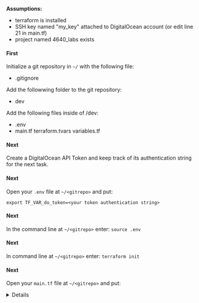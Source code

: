 <b>Assumptions:</b>
- terraform is installed 
- SSH key named "my_key" attached to DigitalOcean account (or edit line 21 in main.tf)
- project named 4640_labs exists

<h4>First</h4>

Initialize a git repository in ```~/``` with the following file:
- .gitignore

Add the followwing folder to the git repository:
- dev

Add the following files inside of /dev:
- .env
- main.tf
terraform.tvars
variables.tf

<h4>Next</h4>

Create a DigitalOcean API Token and keep track of its authentication string for the next task.

<h4>Next</h4>

Open your ```.env``` file at ```~/<gitrepo>``` and put:
```
export TF_VAR_do_token=<your token authentication string>
```

<h4>Next</h4>

In the command line at ```~/<gitrepo>``` enter: ```source .env```

<h4>Next</h4>

In command line at ```~/<gitrepo>``` enter: ```terraform init```

<h4>Next</h4>

Open your ```main.tf``` file at ```~/<gitrepo>``` and put:

<details>
```
terraform {
  required_providers {
    digitalocean = {
      source  = "digitalocean/digitalocean"
      version = "~> 2.0"
    }
  }
}

# Configure the DigitalOcean Provider
provider "digitalocean" {
  token = var.do_token
}

# Set the SSH key used
data "digitalocean_ssh_key" "my_key" {
  name = "my_key"
}

# Set the project used
data "digitalocean_project" "lab_project" {
  name = "4640_labs"
}

# Create a new tag
resource "digitalocean_tag" "do_tag" {
  name = "Web"
}

# Create a new VPC
resource "digitalocean_vpc" "web_vpc" {
  name   = "web"
  region = var.region
}

# Create firewall for droplets 
resource "digitalocean_firewall" "web" {

    # The name we give our firewall for ease of use                            #    
    name = "web-firewall"

    # The droplets to apply this firewall to                                   #
    droplet_ids = digitalocean_droplet.web.*.id

    # Internal VPC Rules. We have to let ourselves talk to each other
    inbound_rule {
        protocol = "tcp"
        port_range = "1-65535"
        source_addresses = [digitalocean_vpc.web_vpc.ip_range]
    }

    inbound_rule {
        protocol = "udp"
        port_range = "1-65535"
        source_addresses = [digitalocean_vpc.web_vpc.ip_range]
    }

    inbound_rule {
        protocol = "icmp"
        source_addresses = [digitalocean_vpc.web_vpc.ip_range]
    }

    outbound_rule {
        protocol = "udp"
        port_range = "1-65535"
        destination_addresses = [digitalocean_vpc.web_vpc.ip_range]
    }

    outbound_rule {
        protocol = "tcp"
        port_range = "1-65535"
        destination_addresses = [digitalocean_vpc.web_vpc.ip_range]
    }

    outbound_rule {
        protocol = "icmp"
        destination_addresses = [digitalocean_vpc.web_vpc.ip_range]
    }

    # Selective Outbound Traffic Rules

    # HTTP
    outbound_rule {
        protocol = "tcp"
        port_range = "80"
        destination_addresses = ["0.0.0.0/0", "::/0"]
    }

    # HTTPS
    outbound_rule {
        protocol = "tcp"
        port_range = "443"
        destination_addresses = ["0.0.0.0/0", "::/0"]
    }

    # ICMP (Ping)
    outbound_rule {
        protocol              = "icmp"
        destination_addresses = ["0.0.0.0/0", "::/0"]
    }
}

# Create droplets
resource "digitalocean_droplet" "web" {
  image    = "rockylinux-9-x64"
  count    = var.droplet_count
  name     = "web-${count.index + 1}"
  tags     = [digitalocean_tag.do_tag.id]
  region   = var.region
  size     = "s-1vcpu-512mb-10gb"
  vpc_uuid = digitalocean_vpc.web_vpc.id
  ssh_keys = [data.digitalocean_ssh_key.my_key.id]

  lifecycle {
    create_before_destroy = true
  }
}

# Add new web droplets to existing 4640_labs project
resource "digitalocean_project_resources" "project_attach" {
    project = data.digitalocean_project.lab_project.id
    resources = flatten([digitalocean_droplet.web.*.urn]) 
}

# Create load balancer for droplets
resource "digitalocean_loadbalancer" "public" {
  name = "loadbalancer-1"
  region = var.region

  forwarding_rule {
    entry_port     = 80
    entry_protocol = "http"

    target_port     = 80
    target_protocol = "http"
  }

  healthcheck {
    port     = 22
    protocol = "tcp"
  }

  droplet_tag = "Web"
  vpc_uuid = digitalocean_vpc.web_vpc.id
}

# Create a database firewall
resource "digitalocean_database_firewall" "mongodb-firewall" {

  cluster_id = digitalocean_database_cluster.mongodb-example.id
  # allow connection from resources with a given tag
  # for example if our droplets all have a tag "web" we could use web as the value
  rule {
    type  = "tag"
    value = "web"
  }
}

# Create a database
resource "digitalocean_database_cluster" "mongodb-example" {
  name       = "example-mongo-cluster"
  engine     = "mongodb"
  version    = "4"
  size       = "db-s-1vcpu-1gb"
  region     = var.region
  node_count = 1

  private_network_uuid = digitalocean_vpc.web_vpc.id
}


# firewall for bastion server
resource "digitalocean_firewall" "bastion" {
  
  #firewall name
  name = "ssh-bastion-firewall"

  # Droplets to apply the firewall to
  droplet_ids = [digitalocean_droplet.bastion.id]

  inbound_rule {
    protocol = "tcp"
    port_range = "22"
    source_addresses = ["0.0.0.0/0", "::/0"]
  }

  outbound_rule {
    protocol = "tcp"
    port_range = "22"
    destination_addresses = [digitalocean_vpc.web_vpc.ip_range]
  }

  outbound_rule {
    protocol = "icmp"
    destination_addresses = [digitalocean_vpc.web_vpc.ip_range]
  }
}
# Create a bastion server
resource "digitalocean_droplet" "bastion" {
  image    = "rockylinux-9-x64"
  name     = "bastion-${var.region}"
  region   = var.region
  size     = "s-1vcpu-512mb-10gb"
  ssh_keys = [data.digitalocean_ssh_key.my_key.id]
  vpc_uuid = digitalocean_vpc.web_vpc.id
}

```
</details>

<h4>Next</h4>

In ```~/<gitrepo>``` enter: ```terraform apply```



